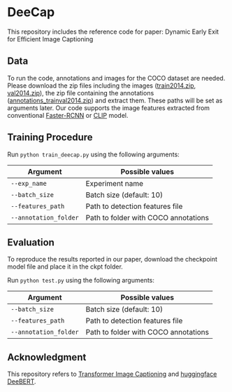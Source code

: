 # DeeCap

This repository includes the reference code for paper: Dynamic Early Exit for Efficient Image Captioning 


## Data 

To run the code, annotations and images for the COCO dataset are needed.
Please download the zip files including the images ([train2014.zip](http://images.cocodataset.org/zips/train2014.zip), [val2014.zip](http://images.cocodataset.org/zips/val2014.zip)),
the zip file containing the annotations ([annotations_trainval2014.zip](http://images.cocodataset.org/annotations/annotations_trainval2014.zip)) and extract them. These paths will be set as arguments later. 
Our code supports the image features extracted from conventional [Faster-RCNN](https://drive.google.com/file/d/1MV6dSnqViQfyvgyHrmAT_lLpFbkzp3mx/view) or [CLIP](https://github.com/openai/CLIP) model.


## Training Procedure 

Run `python train_deecap.py` using the following arguments: 

| Argument | Possible values |
|------|------|
| `--exp_name` | Experiment name|
| `--batch_size` | Batch size (default: 10) |
| `--features_path` | Path to detection features file |
| `--annotation_folder` | Path to folder with COCO annotations |



## Evaluation

To reproduce the results reported in our paper, download the checkpoint model file and place it in the ckpt folder.

Run `python test.py` using the following arguments:

| Argument | Possible values |
|------|------|
| `--batch_size` | Batch size (default: 10) |
| `--features_path` | Path to detection features file |
| `--annotation_folder` | Path to folder with COCO annotations | 


## Acknowledgment
This repository refers to [Transformer Image Captioning](https://github.com/aimagelab/meshed-memory-transformer) and [huggingface DeeBERT](https://github.com/huggingface/transformers/tree/master/examples/research_projects/deebert).



